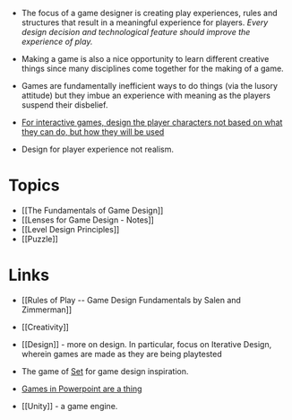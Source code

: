 * The focus of a game designer is creating play experiences, rules and structures that result in a meaningful experience for players. *Every design decision and technological feature should improve the experience of play.*

* Making a game is also a nice opportunity to learn different creative things since many disciplines come together for the making of a game.

* Games are fundamentally inefficient ways to do things (via the lusory attitude) but they imbue an experience with meaning as the players suspend their disbelief.

* [For interactive games, design the player characters not based on what they can do, but how they will be used](https://www.youtube.com/watch?v=7EpgjR-k3fE)

* Design for player experience not realism. 
# Topics
* [[The Fundamentals of Game Design]]
* [[Lenses for Game Design - Notes]]
* [[Level Design Principles]]
* [[Puzzle]]

# Links
* [[Rules of Play -- Game Design Fundamentals by Salen and Zimmerman]]
* [[Creativity]]
* [[Design]] - more on design. In particular, focus on Iterative Design, wherein games are made as they are being playtested

* The game of [Set](https://www.youtube.com/watch?v=EkFX9jUJPKk) for game design inspiration.
* [Games in Powerpoint are a thing](https://www.youtube.com/watch?v=KDUiw2BHE5Y)
* [[Unity]] - a game engine.